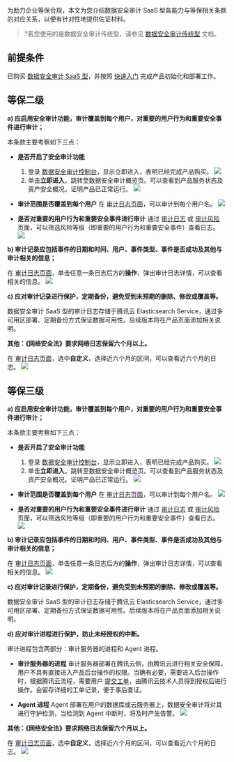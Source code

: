 为助力企业等保合规，本文为您介绍数据安全审计 SaaS 型各能力与等保相关条款的对应关系，以便有针对性地提供佐证材料。
>?若您使用的是数据安全审计传统型，请参见 [数据安全审计传统型](https://cloud.tencent.com/document/product/856/63886) 文档。

## 前提条件
已购买 [数据安全审计 SaaS 型](https://cloud.tencent.com/document/product/856/17379)，并按照 [快速入门](https://cloud.tencent.com/document/product/856/64700) 完成产品初始化和部署工作。

## 等保二级
**a) 应启用安全审计功能，审计覆盖到每个用户，对重要的用户行为和重要安全事件进行审计；**

本条款主要考察如下三点：
- **是否开启了安全审计功能**
  1. 登录 [数据安全审计控制台](https://console.cloud.tencent.com/cds/audit)，显示立即进入，表明已经完成产品购买。
  ![](https://qcloudimg.tencent-cloud.cn/raw/bef6d8fa05236237600a79625064c03b.png)
  2. 单击**立即进入**，跳转至数据安全审计概览页。可以查看到产品服务状态及资产安全概况，证明产品已正常运行。
![](https://qcloudimg.tencent-cloud.cn/raw/47cd32b9c5641469479651fe1a22057d.png)

- **审计范围是否覆盖到每个用户**
在 [审计日志页面](https://console.cloud.tencent.com/dsaudit/log)，可以审计到每个用户名。
![](https://qcloudimg.tencent-cloud.cn/raw/96dc26559037109f23b1c1442a57cd9c.png)

- **是否对重要的用户行为和重要安全事件进行审计**
通过 [审计日志](https://console.cloud.tencent.com/dsaudit/log) 或 [审计风险](https://console.cloud.tencent.com/dsaudit/risk) 页面，可以筛选风险等级（即重要的用户行为和重要安全事件）查看日志。
![](https://qcloudimg.tencent-cloud.cn/raw/23e66acb232efa4df8faabc00f222b3c.png)


**b) 审计记录应包括事件的日期和时间、用户、事件类型、事件是否成功及其他与审计相关的信息；**

在 [审计日志页面](https://console.cloud.tencent.com/dsaudit/log)，单击任意一条日志后方的**操作**，弹出审计日志详情，可以查看相关的信息。
![](https://qcloudimg.tencent-cloud.cn/raw/0e81c6b176b832d0c33942b25ffde81e.png)

**c) 应对审计记录进行保护，定期备份，避免受到未预期的删除、修改或覆盖等。**

数据安全审计 SaaS 型的审计日志存储于腾讯云 Elasticsearch Service，通过多可用区部署、定期备份方式保证数据可用性。后续版本将在产品页面添加相关说明。


**其他：《网络安全法》要求网络日志保留六个月以上。**

在 [审计日志页面](https://console.cloud.tencent.com/dsaudit/log)，选中**自定义**，选择近六个月的区间，可以查看近六个月的日志。
![](https://qcloudimg.tencent-cloud.cn/raw/f124578b02fa22649e874037a4f5d62a.png)

## 等保三级
**a) 应启用安全审计功能，审计覆盖到每个用户，对重要的用户行为和重要安全事件进行审计；**

本条款主要考察如下三点：
- **是否开启了安全审计功能**
  1. 登录 [数据安全审计控制台](https://console.cloud.tencent.com/cds/audit)，显示立即进入，表明已经完成产品购买。
  ![](https://qcloudimg.tencent-cloud.cn/raw/bef6d8fa05236237600a79625064c03b.png)
  2. 单击**立即进入**，跳转至数据安全审计概览页。可以查看到产品服务状态及资产安全概况，证明产品已正常运行。
![](https://qcloudimg.tencent-cloud.cn/raw/47cd32b9c5641469479651fe1a22057d.png)

- **审计范围是否覆盖到每个用户**
在 [审计日志页面](https://console.cloud.tencent.com/dsaudit/log)，可以审计到每个用户名。
![](https://qcloudimg.tencent-cloud.cn/raw/96dc26559037109f23b1c1442a57cd9c.png)

- **是否对重要的用户行为和重要安全事件进行审计**
通过 [审计日志](https://console.cloud.tencent.com/dsaudit/log) 或 [审计风险](https://console.cloud.tencent.com/dsaudit/risk) 页面，可以筛选风险等级（即重要的用户行为和重要安全事件）查看日志。
![](https://qcloudimg.tencent-cloud.cn/raw/23e66acb232efa4df8faabc00f222b3c.png)


**b) 审计记录应包括事件的日期和时间、用户、事件类型、事件是否成功及其他与审计相关的信息；**

在 [审计日志页面](https://console.cloud.tencent.com/dsaudit/log)，单击任意一条日志后方的**操作**，弹出审计日志详情，可以查看相关的信息。
![](https://qcloudimg.tencent-cloud.cn/raw/0e81c6b176b832d0c33942b25ffde81e.png)

**c) 应对审计记录进行保护，定期备份，避免受到未预期的删除、修改或覆盖等。**

数据安全审计 SaaS 型的审计日志存储于腾讯云 Elasticsearch Service，通过多可用区部署、定期备份方式保证数据可用性。后续版本将在产品页面添加相关说明。

**d) 应对审计进程进行保护，防止未经授权的中断。**

审计进程包含两部分：审计服务器的进程和 Agent 进程。

- **审计服务器的进程**
审计服务器部署在腾讯云侧，由腾讯云进行相关安全保障，用户不具有直接进入产品后台操作的权限。当确有必要，需要进入后台操作时，根据腾讯云流程，需要用户 [提交工单](https://console.cloud.tencent.com/workorder/category)，由腾讯云技术人员得到授权后进行操作。会留存详细的工单记录，便于事后查证。

- **Agent 进程**
Agent 部署在用户的数据库或云服务器上，数据安全审计将对其进行守护检测，当检测到 Agent 中断时，将及时产生告警。
![](https://qcloudimg.tencent-cloud.cn/raw/86f7ccc497402e6617af552bf88cd7b1.png)

**其他：《网络安全法》要求网络日志保留六个月以上。**

在 [审计日志页面](https://console.cloud.tencent.com/dsaudit/log)，选中**自定义**，选择近六个月的区间，可以查看近六个月的日志。
![](https://qcloudimg.tencent-cloud.cn/raw/f124578b02fa22649e874037a4f5d62a.png)


